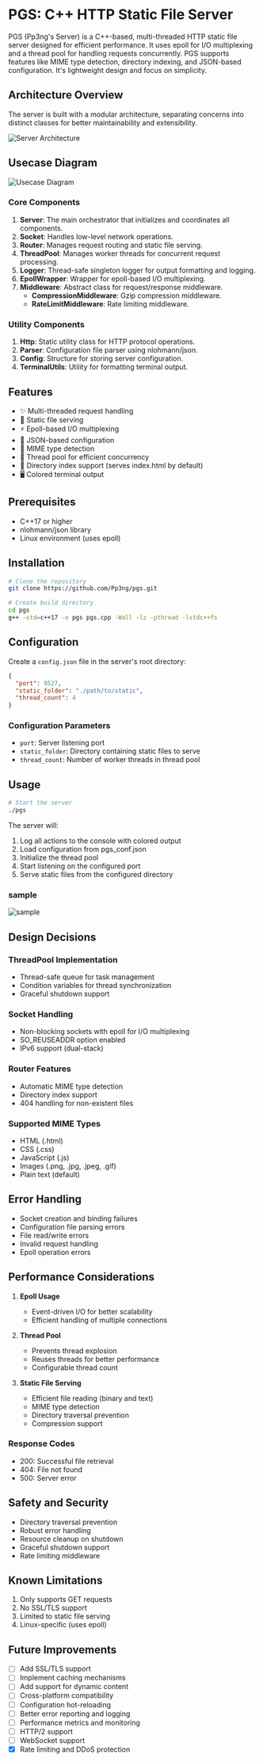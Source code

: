 # PGS: C++ HTTP Static File Server

PGS (Pp3ng's Server) is a C++-based, multi-threaded HTTP static file server designed for efficient performance. It uses epoll for I/O multiplexing and a thread pool for handling requests concurrently. PGS supports features like MIME type detection, directory indexing, and JSON-based configuration. It's lightweight design and focus on simplicity.

## Architecture Overview

The server is built with a modular architecture, separating concerns into distinct classes for better maintainability and extensibility.

![Server Architecture](diagram/server-architecture.png)

## Usecase Diagram

![Usecase Diagram](diagram/server-usecase.png)

### Core Components

1. **Server**: The main orchestrator that initializes and coordinates all components.
2. **Socket**: Handles low-level network operations.
3. **Router**: Manages request routing and static file serving.
4. **ThreadPool**: Manages worker threads for concurrent request processing.
5. **Logger**: Thread-safe singleton logger for output formatting and logging.
6. **EpollWrapper**: Wrapper for epoll-based I/O multiplexing.
7. **Middleware**: Abstract class for request/response middleware.
   - **CompressionMiddleware**: Gzip compression middleware.
   - **RateLimitMiddleware**: Rate limiting middleware.

### Utility Components

1. **Http**: Static utility class for HTTP protocol operations.
2. **Parser**: Configuration file parser using nlohmann/json.
3. **Config**: Structure for storing server configuration.
4. **TerminalUtils**: Utility for formatting terminal output.

## Features

- ✨ Multi-threaded request handling
- 📁 Static file serving
- ⚡ Epoll-based I/O multiplexing
- 🔧 JSON-based configuration
- 🎯 MIME type detection
- 🚀 Thread pool for efficient concurrency
- 📌 Directory index support (serves index.html by default)
- 🖥️ Colored terminal output

## Prerequisites

- C++17 or higher
- nlohmann/json library
- Linux environment (uses epoll)

## Installation

```bash
# Clone the repository
git clone https://github.com/Pp3ng/pgs.git

# Create build directory
cd pgs
g++ -std=c++17 -o pgs pgs.cpp -Wall -lz -pthread -lstdc++fs
```

## Configuration

Create a `config.json` file in the server's root directory:

```json
{
  "port": 9527,
  "static_folder": "./path/to/static",
  "thread_count": 4
}
```

### Configuration Parameters

- `port`: Server listening port
- `static_folder`: Directory containing static files to serve
- `thread_count`: Number of worker threads in thread pool

## Usage

```bash
# Start the server
./pgs
```

The server will:

1. Log all actions to the console with colored output
2. Load configuration from pgs_conf.json
3. Initialize the thread pool
4. Start listening on the configured port
5. Serve static files from the configured directory

### sample

![sample](sample.png)

## Design Decisions

### ThreadPool Implementation

- Thread-safe queue for task management
- Condition variables for thread synchronization
- Graceful shutdown support

### Socket Handling

- Non-blocking sockets with epoll for I/O multiplexing
- SO_REUSEADDR option enabled
- IPv6 support (dual-stack)

### Router Features

- Automatic MIME type detection
- Directory index support
- 404 handling for non-existent files

### Supported MIME Types

- HTML (.html)
- CSS (.css)
- JavaScript (.js)
- Images (.png, .jpg, .jpeg, .gif)
- Plain text (default)

## Error Handling

- Socket creation and binding failures
- Configuration file parsing errors
- File read/write errors
- Invalid request handling
- Epoll operation errors

## Performance Considerations

1. **Epoll Usage**

   - Event-driven I/O for better scalability
   - Efficient handling of multiple connections

2. **Thread Pool**

   - Prevents thread explosion
   - Reuses threads for better performance
   - Configurable thread count

3. **Static File Serving**
   - Efficient file reading (binary and text)
   - MIME type detection
   - Directory traversal prevention
   - Compression support

### Response Codes

- 200: Successful file retrieval
- 404: File not found
- 500: Server error

## Safety and Security

- Directory traversal prevention
- Robust error handling
- Resource cleanup on shutdown
- Graceful shutdown support
- Rate limiting middleware

## Known Limitations

1. Only supports GET requests
2. No SSL/TLS support
3. Limited to static file serving
4. Linux-specific (uses epoll)

## Future Improvements

- [ ] Add SSL/TLS support
- [ ] Implement caching mechanisms
- [ ] Add support for dynamic content
- [ ] Cross-platform compatibility
- [ ] Configuration hot-reloading
- [ ] Better error reporting and logging
- [ ] Performance metrics and monitoring
- [ ] HTTP/2 support
- [ ] WebSocket support
- [x] Rate limiting and DDoS protection
